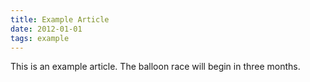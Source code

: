 ```yaml
---
title: Example Article
date: 2012-01-01
tags: example
---
```


This is an example article. The balloon race will begin in three months.

